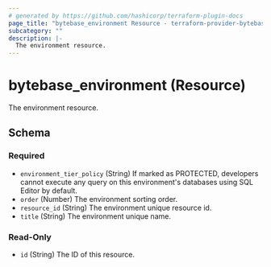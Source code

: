 ```yaml
---
# generated by https://github.com/hashicorp/terraform-plugin-docs
page_title: "bytebase_environment Resource - terraform-provider-bytebase"
subcategory: ""
description: |-
  The environment resource.
---
```


# bytebase_environment (Resource)

The environment resource.



<!-- schema generated by tfplugindocs -->
## Schema

### Required

- `environment_tier_policy` (String) If marked as PROTECTED, developers cannot execute any query on this environment's databases using SQL Editor by default.
- `order` (Number) The environment sorting order.
- `resource_id` (String) The environment unique resource id.
- `title` (String) The environment unique name.

### Read-Only

- `id` (String) The ID of this resource.


